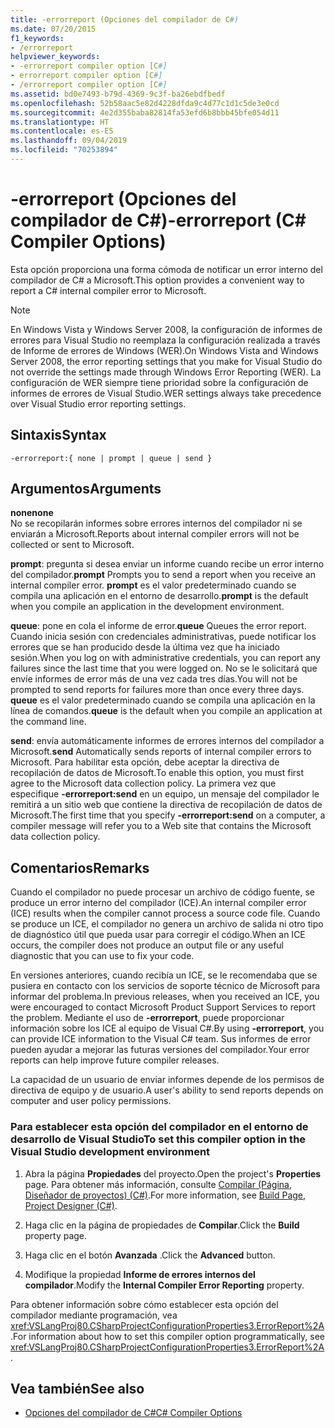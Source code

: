 ```yaml
---
title: -errorreport (Opciones del compilador de C#)
ms.date: 07/20/2015
f1_keywords:
- /errorreport
helpviewer_keywords:
- -errorreport compiler option [C#]
- errorreport compiler option [C#]
- /errorreport compiler option [C#]
ms.assetid: bd0e7493-b79d-4369-9c3f-ba26ebdfbedf
ms.openlocfilehash: 52b58aac5e82d4228dfda9c4d77c1d1c5de3e0cd
ms.sourcegitcommit: 4e2d355baba82814fa53efd6b8bbb45bfe054d11
ms.translationtype: HT
ms.contentlocale: es-ES
ms.lasthandoff: 09/04/2019
ms.locfileid: "70253894"
---
```

# <a name="-errorreport-c-compiler-options"></a><span data-ttu-id="e26d3-102">-errorreport (Opciones del compilador de C#)</span><span class="sxs-lookup"><span data-stu-id="e26d3-102">-errorreport (C# Compiler Options)</span></span>
<span data-ttu-id="e26d3-103">Esta opción proporciona una forma cómoda de notificar un error interno del compilador de C# a Microsoft.</span><span class="sxs-lookup"><span data-stu-id="e26d3-103">This option provides a convenient way to report a C# internal compiler error to Microsoft.</span></span>

> [!NOTE]
> <span data-ttu-id="e26d3-104">En Windows Vista y Windows Server 2008, la configuración de informes de errores para Visual Studio no reemplaza la configuración realizada a través de Informe de errores de Windows (WER).</span><span class="sxs-lookup"><span data-stu-id="e26d3-104">On Windows Vista and Windows Server 2008, the error reporting settings that you make for Visual Studio do not override the settings made through Windows Error Reporting (WER).</span></span> <span data-ttu-id="e26d3-105">La configuración de WER siempre tiene prioridad sobre la configuración de informes de errores de Visual Studio.</span><span class="sxs-lookup"><span data-stu-id="e26d3-105">WER settings always take precedence over Visual Studio error reporting settings.</span></span>

## <a name="syntax"></a><span data-ttu-id="e26d3-106">Sintaxis</span><span class="sxs-lookup"><span data-stu-id="e26d3-106">Syntax</span></span>

```console
-errorreport:{ none | prompt | queue | send }
```

## <a name="arguments"></a><span data-ttu-id="e26d3-107">Argumentos</span><span class="sxs-lookup"><span data-stu-id="e26d3-107">Arguments</span></span>
 <span data-ttu-id="e26d3-108">**none**</span><span class="sxs-lookup"><span data-stu-id="e26d3-108">**none**</span></span>  
 <span data-ttu-id="e26d3-109">No se recopilarán informes sobre errores internos del compilador ni se enviarán a Microsoft.</span><span class="sxs-lookup"><span data-stu-id="e26d3-109">Reports about internal compiler errors will not be collected or sent to Microsoft.</span></span>

 <span data-ttu-id="e26d3-110">**prompt**: pregunta si desea enviar un informe cuando recibe un error interno del compilador.</span><span class="sxs-lookup"><span data-stu-id="e26d3-110">**prompt** Prompts you to send a report when you receive an internal compiler error.</span></span> <span data-ttu-id="e26d3-111">**prompt** es el valor predeterminado cuando se compila una aplicación en el entorno de desarrollo.</span><span class="sxs-lookup"><span data-stu-id="e26d3-111">**prompt** is the default when you compile an application in the development environment.</span></span>

 <span data-ttu-id="e26d3-112">**queue**: pone en cola el informe de error.</span><span class="sxs-lookup"><span data-stu-id="e26d3-112">**queue** Queues the error report.</span></span> <span data-ttu-id="e26d3-113">Cuando inicia sesión con credenciales administrativas, puede notificar los errores que se han producido desde la última vez que ha iniciado sesión.</span><span class="sxs-lookup"><span data-stu-id="e26d3-113">When you log on with administrative credentials, you can report any failures since the last time that you were logged on.</span></span> <span data-ttu-id="e26d3-114">No se le solicitará que envíe informes de error más de una vez cada tres días.</span><span class="sxs-lookup"><span data-stu-id="e26d3-114">You will not be prompted to send reports for failures more than once every three days.</span></span> <span data-ttu-id="e26d3-115">**queue** es el valor predeterminado cuando se compila una aplicación en la línea de comandos.</span><span class="sxs-lookup"><span data-stu-id="e26d3-115">**queue** is the default when you compile an application at the command line.</span></span>

 <span data-ttu-id="e26d3-116">**send**: envía automáticamente informes de errores internos del compilador a Microsoft.</span><span class="sxs-lookup"><span data-stu-id="e26d3-116">**send** Automatically sends reports of internal compiler errors to Microsoft.</span></span> <span data-ttu-id="e26d3-117">Para habilitar esta opción, debe aceptar la directiva de recopilación de datos de Microsoft.</span><span class="sxs-lookup"><span data-stu-id="e26d3-117">To enable this option, you must first agree to the Microsoft data collection policy.</span></span> <span data-ttu-id="e26d3-118">La primera vez que especifique **-errorreport:send** en un equipo, un mensaje del compilador le remitirá a un sitio web que contiene la directiva de recopilación de datos de Microsoft.</span><span class="sxs-lookup"><span data-stu-id="e26d3-118">The first time that you specify **-errorreport:send** on a computer, a compiler message will refer you to a Web site that contains the Microsoft data collection policy.</span></span>

## <a name="remarks"></a><span data-ttu-id="e26d3-119">Comentarios</span><span class="sxs-lookup"><span data-stu-id="e26d3-119">Remarks</span></span>
 <span data-ttu-id="e26d3-120">Cuando el compilador no puede procesar un archivo de código fuente, se produce un error interno del compilador (ICE).</span><span class="sxs-lookup"><span data-stu-id="e26d3-120">An internal compiler error (ICE) results when the compiler cannot process a source code file.</span></span> <span data-ttu-id="e26d3-121">Cuando se produce un ICE, el compilador no genera un archivo de salida ni otro tipo de diagnóstico útil que pueda usar para corregir el código.</span><span class="sxs-lookup"><span data-stu-id="e26d3-121">When an ICE occurs, the compiler does not produce an output file or any useful diagnostic that you can use to fix your code.</span></span>

 <span data-ttu-id="e26d3-122">En versiones anteriores, cuando recibía un ICE, se le recomendaba que se pusiera en contacto con los servicios de soporte técnico de Microsoft para informar del problema.</span><span class="sxs-lookup"><span data-stu-id="e26d3-122">In previous releases, when you received an ICE, you were encouraged to contact Microsoft Product Support Services to report the problem.</span></span> <span data-ttu-id="e26d3-123">Mediante el uso de **-errorreport**, puede proporcionar información sobre los ICE al equipo de Visual C#.</span><span class="sxs-lookup"><span data-stu-id="e26d3-123">By using **-errorreport**, you can provide ICE information to the Visual C# team.</span></span> <span data-ttu-id="e26d3-124">Sus informes de error pueden ayudar a mejorar las futuras versiones del compilador.</span><span class="sxs-lookup"><span data-stu-id="e26d3-124">Your error reports can help improve future compiler releases.</span></span>

 <span data-ttu-id="e26d3-125">La capacidad de un usuario de enviar informes depende de los permisos de directiva de equipo y de usuario.</span><span class="sxs-lookup"><span data-stu-id="e26d3-125">A user's ability to send reports depends on computer and user policy permissions.</span></span>

### <a name="to-set-this-compiler-option-in-the-visual-studio-development-environment"></a><span data-ttu-id="e26d3-126">Para establecer esta opción del compilador en el entorno de desarrollo de Visual Studio</span><span class="sxs-lookup"><span data-stu-id="e26d3-126">To set this compiler option in the Visual Studio development environment</span></span>

1. <span data-ttu-id="e26d3-127">Abra la página **Propiedades** del proyecto.</span><span class="sxs-lookup"><span data-stu-id="e26d3-127">Open the project's **Properties** page.</span></span> <span data-ttu-id="e26d3-128">Para obtener más información, consulte [Compilar (Página, Diseñador de proyectos) (C#)](/visualstudio/ide/reference/build-page-project-designer-csharp).</span><span class="sxs-lookup"><span data-stu-id="e26d3-128">For more information, see [Build Page, Project Designer (C#)](/visualstudio/ide/reference/build-page-project-designer-csharp).</span></span>

2. <span data-ttu-id="e26d3-129">Haga clic en la página de propiedades de **Compilar**.</span><span class="sxs-lookup"><span data-stu-id="e26d3-129">Click the **Build** property page.</span></span>

3. <span data-ttu-id="e26d3-130">Haga clic en el botón **Avanzada** .</span><span class="sxs-lookup"><span data-stu-id="e26d3-130">Click the **Advanced** button.</span></span>

4. <span data-ttu-id="e26d3-131">Modifique la propiedad **Informe de errores internos del compilador**.</span><span class="sxs-lookup"><span data-stu-id="e26d3-131">Modify the **Internal Compiler Error Reporting** property.</span></span>

 <span data-ttu-id="e26d3-132">Para obtener información sobre cómo establecer esta opción del compilador mediante programación, vea <xref:VSLangProj80.CSharpProjectConfigurationProperties3.ErrorReport%2A>.</span><span class="sxs-lookup"><span data-stu-id="e26d3-132">For information about how to set this compiler option programmatically, see <xref:VSLangProj80.CSharpProjectConfigurationProperties3.ErrorReport%2A>.</span></span>

## <a name="see-also"></a><span data-ttu-id="e26d3-133">Vea también</span><span class="sxs-lookup"><span data-stu-id="e26d3-133">See also</span></span>

- [<span data-ttu-id="e26d3-134">Opciones del compilador de C#</span><span class="sxs-lookup"><span data-stu-id="e26d3-134">C# Compiler Options</span></span>](./index.md)
